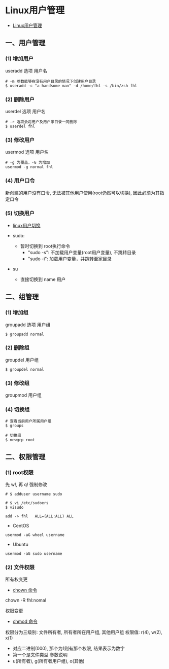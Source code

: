 # Linux用户管理

- [Linux用户管理](https://www.runoob.com/linux/linux-user-manage.html)

## 一、用户管理

### (1) 增加用户

useradd 选项 用户名

```shell
# -m 参数能够在没有用户目录的情况下创建用户目录
$ useradd -c "a handsome man" -d /home/fhl -s /bin/zsh fhl 
```

### (2) 删除用户

userdel 选项 用户名

```shell
# -r 选项会将用户及用户家目录一同删除
$ userdel fhl
```

### (3) 修改用户

usermod 选项 用户名

```shell
# -g 为覆盖，-G 为增加
usermod -g normal fhl
```

### (4) 用户口令

新创建的用户没有口令, 无法被其他用户使用(root仍然可以切换), 因此必须为其指定口令

### (5) 切换用户

- [linux用户切换](https://www.cnblogs.com/wzk-0000/p/11083008.html)

- sudo:
   - 暂时切换到 root执行命令
     - "sudo -s": 不加载用户变量(root用户变量), 不跳转目录
     - "sudo -i": 加载用户变量，并跳转至家目录
- su <name>
   - 直接切换到 name 用户  



## 二、组管理

### (1) 增加组

groupadd 选项 用户组

```shell
$ groupadd normal
```
### (2) 删除组

groupdel 用户组

```shell
$ groupdel normal
```

### (3) 修改组

groupmod 用户组

### (4) 切换组

```shell
# 查看当前用户所属用户组
$ groups

# 切换组
$ newgrp root
```

## 二、权限管理

### (1) root权限

先 w!, 再 q! 强制修改

```shell
# $ adduser username sudo 

# $ vi /etc/sudoers
$ visudo

add -> fhl   ALL=(ALL:ALL) ALL
```

- CentOS

```
usermod -aG wheel username
```

- Ubuntu

```
usermod -aG sudo username
```

### (2) 文件权限

所有权变更

- [chown 命令](https://www.runoob.com/linux/linux-comm-chown.html)

chown -R fhl:nomal <file>

权限变更

- [chmod 命令](https://www.runoob.com/linux/linux-comm-chmod.html)

权限分为三级别: 文件所有者, 所有者所在用户组, 其他用户组
权限值: r(4), w(2), x(1)
   - 对应二进制(000), 那个为1则有那个权限, 结果表示为数字
   - 第一个是文件类型
参数说明
  - u(所有者), g(所有者用户组), o(其他)